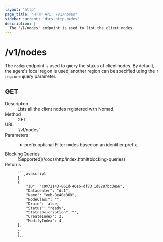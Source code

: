 ```yaml
---
layout: "http"
page_title: "HTTP API: /v1/nodes"
sidebar_current: "docs-http-nodes"
description: |-
  The '/1/nodes' endpoint is used to list the client nodes.
---
```


# /v1/nodes

The `nodes` endpoint is used to query the status of client nodes.
By default, the agent's local region is used; another region can
be specified using the `?region=` query parameter.

## GET

<dl>
  <dt>Description</dt>
  <dd>
    Lists all the client nodes registered with Nomad.
  </dd>

  <dt>Method</dt>
  <dd>GET</dd>

  <dt>URL</dt>
  <dd>`/v1/nodes`</dd>

  <dt>Parameters</dt>
  <dd>
    <ul>
      <li>
        <span class="param">prefix</span>
        <span class="param-flags">optional</span>
        Filter nodes based on an identifier prefix.
      </li>
    </ul>
  </dd>

  <dt>Blocking Queries</dt>
  <dd>
    [Supported](/docs/http/index.html#blocking-queries)
  </dd>

  <dt>Returns</dt>
  <dd>

    ```javascript
    [
    {
        "ID": "c9972143-861d-46e6-df73-1d8287bc3e66",
        "Datacenter": "dc1",
        "Name": "web-8e40e308",
        "NodeClass": "",
        "Drain": false,
        "Status": "ready",
        "StatusDescription": "",
        "CreateIndex": 3,
        "ModifyIndex": 4
    },
    ...
    ]
    ```

  </dd>
</dl>
